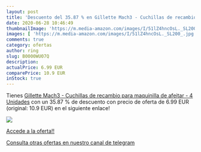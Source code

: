 ```yaml
---
layout: post
title: 'Descuento del 35.87 % en Gillette Mach3 - Cuchillas de recambio p'
date: 2020-06-28 10:46:49
thumbnailImage: 'https://m.media-amazon.com/images/I/51lZ4hncOsL._SL200_.jpg'
images: [ 'https://m.media-amazon.com/images/I/51lZ4hncOsL._SL200_.jpg' ]
comments: true
category: ofertas
author: ring
slug: B0000WU07Q
description:
actualPrice: 6.99 EUR
comparePrice: 10.9 EUR
inStock: true
---
```


Tienes [Gillette Mach3 - Cuchillas de recambio para maquinilla de afeitar - 4 Unidades](https://www.amazon.com/dp/B0000WU07Q/?tag=redken08-20) con un 35.87 % de descuento con precio de oferta de 6.99 EUR (original: 10.9 EUR) en el siguiente enlace!

[![](https://m.media-amazon.com/images/I/51lZ4hncOsL._SL200_.jpg)](https://www.amazon.com/dp/B0000WU07Q/?tag=redken08-20)

[Accede a la oferta!!](https://www.amazon.com/dp/B0000WU07Q/?tag=redken08-20)

[Consulta otras ofertas en nuestro canal de telegram](https://t.me/s/ofertas25)
